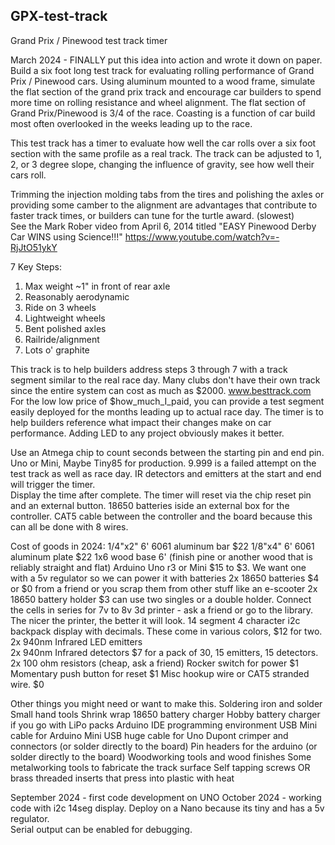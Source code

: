 ## GPX-test-track
Grand Prix / Pinewood test track timer


March 2024 - FINALLY put this idea into action and wrote it down on paper.
Build a six foot long test track for evaluating rolling performance of Grand Prix / Pinewood cars.
Using aluminum mounted to a wood frame, simulate the flat section of the grand prix track and encourage car builders to spend more time on rolling resistance and wheel alignment.  The flat section of Grand Prix/Pinewood is 3/4 of the race.
Coasting is a function of car build most often overlooked in the weeks leading up to the race.  

This test track has a timer to evaluate how well the car rolls over a six foot section with the same profile as a real track.
The track can be adjusted to 1, 2, or 3 degree slope, changing the influence of gravity, see how well their cars roll.

Trimming the injection molding tabs from the tires and polishing the axles or providing some camber to the alignment are
advantages that contribute to faster track times, or builders can tune for the turtle award. (slowest)  
See the Mark Rober video from April 6, 2014 titled "EASY Pinewood Derby Car WINS using Science!!!" 
https://www.youtube.com/watch?v=-RjJtO51ykY

7 Key Steps:
1.  Max weight ~1" in front of rear axle
2.  Reasonably aerodynamic
3.  Ride on 3 wheels
4.  Lightweight wheels
5.  Bent polished axles
6.  Railride/alignment
7.  Lots o' graphite
   
This track is to help builders address steps 3 through 7 with a track segment similar to the real race day.
Many clubs don't have their own track since the entire system can cost as much as $2000.  www.besttrack.com
For the low low price of $how_much_I_paid, you can provide a test segment easily deployed for the months leading up to actual race day.
The timer is to help builders reference what impact their changes make on car performance.  Adding LED to any project obviously makes it better.


Use an Atmega chip to count seconds between the starting pin and end pin. Uno or Mini,  Maybe Tiny85 for production.
9.999 is a failed attempt on the test track as well as race day.
IR detectors and emitters at the start and end will trigger the timer.  
Display the time after complete.
The timer will reset via the chip reset pin and an external button.
18650 batteries iside an external box for the controller.
CAT5 cable between the controller and the board because this can all be done with 8 wires.


Cost of goods in 2024:
   1/4"x2"  6' 6061 aluminum bar  $22
   1/8"x4"  6' 6061 aluminum plate  $22
   1x6 wood base 6' (finish pine or another wood that is reliably straight and flat)
   Arduino Uno r3 or Mini $15 to $3.  We want one with a 5v regulator so we can power it with batteries
   2x 18650 batteries  $4 or $0 from a friend or you scrap them from other stuff like an e-scooter
   2x 18650 battery holder  $3  can use two singles or a double holder.  Connect the cells in series for 7v to 8v
   3d printer - ask a friend or go to the library.  The nicer the printer, the better it will look.
   14 segment 4 character i2c backpack display with decimals.  These come in various colors, $12 for two.
   2x 940nm Infrared LED emitters  
   2x 940nm Infrared detectors  $7 for a pack of 30, 15 emitters, 15 detectors.
   2x 100 ohm resistors  (cheap, ask a friend)
   Rocker switch for power $1
   Momentary push button for reset $1
   Misc hookup wire or CAT5 stranded wire.  $0


Other things you might need or want to make this.
   Soldering iron and solder
   Small hand tools
   Shrink wrap
   18650 battery charger
   Hobby battery charger if you go with LiPo packs
   Arduino IDE programming environment
   USB Mini cable for Arduino Mini
   USB huge cable for Uno
   Dupont crimper and connectors (or solder directly to the board)
   Pin headers for the arduino (or solder directly to the board)
   Woodworking tools and wood finishes
   Some metalworking tools to fabricate the track surface
   Self tapping screws OR brass threaded inserts that press into plastic with heat


September 2024 - first code development on UNO
October 2024 - working code with i2c 14seg display. Deploy on a Nano because its tiny and has a 5v regulator.  
Serial output can be enabled for debugging.
